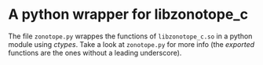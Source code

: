 A python wrapper for libzonotope_c
==================================

The file `zonotope.py` wrappes the functions of `libzonotope_c.so` in
a python module using *ctypes*. Take a look at `zonotope.py` for more
info (the *exported* functions are the ones without a leading
underscore).
